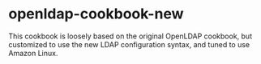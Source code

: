 openldap-cookbook-new
=====================
This cookbook is loosely based on the original OpenLDAP cookbook, but customized to use the new LDAP configuration syntax, and tuned to use Amazon Linux.

